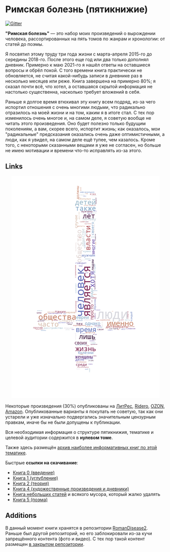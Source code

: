 # Римская болезнь (пятикнижие)

[![Gitter](https://badges.gitter.im/RomanDisease/community.svg)](https://gitter.im/RomanDisease/community?utm_source=badge&utm_medium=badge&utm_campaign=pr-badge)

**"Римская болезнь"** — это набор моих произведений о вырождении человека, рассортированных на пять томов по жанрам и хронологии: от статей до поэмы.

Я посвятил этому труду три года жизни с марта-апреля 2015-го до середины 2018-го. После этого еще год или два только дополнял дневник. Примерно к маю 2021-го я нашёл ответы на оставшиеся вопросы и обрёл покой. С того времени книга практически не обновляется, не считая какой-нибудь записи в дневнике раз в несколько месяцев или реже. Книга завершена на примерно 80%; я сказал почти всё, что хотел, а оставшаяся скрытой информация не настолько существенна, насколько требует вложений в себя.

Раньше я долгое время втюхивал эту книгу всем подряд, из-за чего испортил отношения с очень многими людьми, что радикально отразилось на моей жизни и на том, каким я в итоге стал. С тех пор изменилось очень многое и, на самом деле, я советую вообще не читать этого произведения. Оно будет полезно только будущим поколениям, а вам, скорее всего, испортит жизнь; как оказалось, мои "радикальные" предсказания оказались очень даже оптимистичными, а люди, как я увидел, на самом деле ещё тупее, чем казалось. Кроме того, с некоторыми сказанными вещами я уже не согласен, но больше не имею мотивации и времени что-то исправлять из-за этого. 

## Links

<p align="center">
  <img src="https://github.com/PasaOpasen/RomanDisease2/blob/main/Statistics/wordcloud/cloud.png" />
</p>


Некоторые произведения (30%) опубликованы на [ЛитРес](https://www.litres.ru/demetriy-paskal/), [Ridero](https://ridero.ru/books/catalog/?author=Деметрий+Паскаль), [OZON](https://www.ozon.ru/category/knigi-16500/?from_global=true&text=Деметрий+Паскаль), [Amazon](https://www.amazon.com/s?i=digital-text&rh=p_27%3AПаскаль+Деметрий&s=relevancerank&text=Паскаль+Деметрий&ref=dp_byline_sr_ebooks_1). Опубликованные варианты я покупать не советую, так как они устарели и уже изначально подвергались значительным цензурным правкам, иначе бы не были допущены к публикации.

Вся необходимая информация о структуре пятикнижия, тематике и целевой аудитории содержится в **нулевом томе**.

Также здесь размещён [архив наиболее информативных книг по этой тематике](https://github.com/PasaOpasen/RomanDisease/tree/master/ДЕГЕНЕРАЛОГИЯ%20И%20СВЯЗАННОЕ%20С%20НЕЙ).

Быстрые **ссылки на скачивание**:
* [Книга 0 (введение)](https://github.com/PasaOpasen/RomanDisease2/raw/master/0-%D0%A0%D0%B8%D0%BC%D1%81%D0%BA%D0%B0%D1%8F%20%D0%B1%D0%BE%D0%BB%D1%A3%D0%B7%D0%BD%D1%8C.%20%D0%9A%D0%9D%D0%98%D0%93%D0%90%20%D0%9D%D0%9E%D0%9B%D0%AC.pdf)
* [Книга 1 (углубление)](https://github.com/PasaOpasen/RomanDisease2/raw/master/1-%D0%A0%D0%B8%D0%BC%D1%81%D0%BA%D0%B0%D1%8F%20%D0%B1%D0%BE%D0%BB%D1%A3%D0%B7%D0%BD%D1%8C.%20%D0%9A%D0%9D%D0%98%D0%93%D0%90%20%D0%9F%D0%95%D0%A0%D0%92%D0%90%D0%AF.pdf)
* [Книга 2 (теория)](https://github.com/PasaOpasen/RomanDisease2/raw/master/2-%D0%A0%D0%B8%D0%BC%D1%81%D0%BA%D0%B0%D1%8F%20%D0%B1%D0%BE%D0%BB%D1%A3%D0%B7%D0%BD%D1%8C.%20%D0%9A%D0%9D%D0%98%D0%93%D0%90%20%D0%92%D0%A2%D0%9E%D0%A0%D0%90%D0%AF.pdf)
* [Книга 4 (художественные произведения и дневники)](https://github.com/PasaOpasen/RomanDisease2/raw/master/4-%D0%A0%D0%B8%D0%BC%D1%81%D0%BA%D0%B0%D1%8F%20%D0%B1%D0%BE%D0%BB%D1%A3%D0%B7%D0%BD%D1%8C.%20%D0%A7%D0%95%D0%A2%D0%92%D0%81%D0%A0%D0%A2%D0%90%D0%AF%20%D0%9A%D0%9D%D0%98%D0%93%D0%90.pdf)
* [Книга небольших статей](https://github.com/PasaOpasen/RomanDisease2/raw/master/5--%D0%A0%D0%B8%D0%BC%D1%81%D0%BA%D0%B0%D1%8F%20%D0%B1%D0%BE%D0%BB%D1%A3%D0%B7%D0%BD%D1%8C.%20%D0%9A%D0%9D%D0%98%D0%93%D0%90%20%D0%9C%D0%90%D0%A2%D0%95%D0%A0%D0%98%D0%90%D0%9B%D0%9E%D0%92.pdf) и всякого мусора, который жалко удалять
* [Книга 5 (поэма)](https://github.com/PasaOpasen/RomanDisease2/raw/master/5-%D0%A0%D0%B8%D0%BC%D1%81%D0%BA%D0%B0%D1%8F%20%D0%B1%D0%BE%D0%BB%D1%A3%D0%B7%D0%BD%D1%8C.%20%D0%9F%D0%AF%D0%A2%D0%90%D0%AF%20%D0%9A%D0%9D%D0%98%D0%93%D0%90.pdf)


## Additions

В данный момент книги хранятся в репозитории [RomanDisease2](https://github.com/PasaOpasen/RomanDisease2). Раньше был другой репозиторий, но его заблокировали из-за кучи запрещённого контента (фото и видео). С тех пор такой контент размещен [в закрытом репозитории](https://github.com/PasaOpasen/_RomanDisease).
